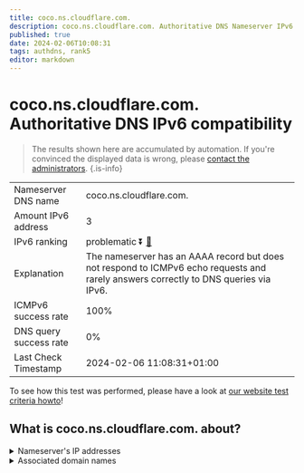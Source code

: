 ```yaml
---
title: coco.ns.cloudflare.com.
description: coco.ns.cloudflare.com. Authoritative DNS Nameserver IPv6 compatibility
published: true
date: 2024-02-06T10:08:31
tags: authdns, rank5
editor: markdown
---
```


# coco.ns.cloudflare.com. Authoritative DNS IPv6 compatibility

> The results shown here are accumulated by automation. If you're convinced the displayed data is wrong, please [contact the administrators](/howto/chat). 
{.is-info}




|   |   |
| - | - |
| Nameserver DNS name | coco.ns.cloudflare.com.
| Amount IPv6 address | 3
| IPv6 ranking | problematic :arrow_double_down: [🔗](/howto/ranking) |
| Explanation | The nameserver has an AAAA record but does not respond to ICMPv6 echo requests and rarely answers correctly to DNS queries via IPv6. |
| ICMPv6 success rate | 100%|
| DNS query success rate | 0% |
| Last Check Timestamp | 2024-02-06 11:08:31+01:00 |

To see how this test was performed, please have a look at [our website test criteria howto](/howto/testcriteria/authdns)!


## What is coco.ns.cloudflare.com. about?




<details>
<summary>Nameserver's IP addresses</summary>

2606:4700:50::adf5:3a68

2803:f800:50::6ca2:c068

2a06:98c1:50::ac40:2068

</details>



<details>
<summary>Associated domain names</summary>

www.funimation.com

</details>
